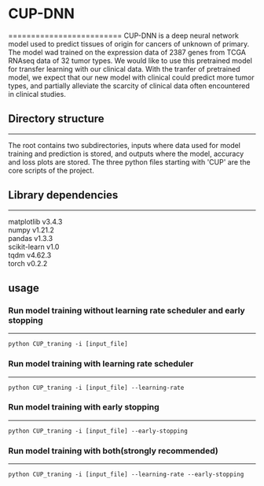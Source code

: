 # CUP-DNN
=========================
CUP-DNN is a deep neural network model used to predict tissues of origin for cancers of unknown of primary. 
The model wad trained on the expression data of 2387 genes from TCGA RNAseq data of 32 tumor types. We would like to use this pretrained model for transfer learning with our clinical data. With the tranfer of pretrained model, we expect that our new model with clinical could predict more tumor types, and partially alleviate the scarcity of clinical data often encountered in clinical studies.   

## Directory structure
------------------------
The root contains two subdirectories, inputs where data used for model training and prediction is stored, and outputs where the model, accuracy and loss plots are stored.
The three python files starting with 'CUP' are the core scripts of the project. 

## Library dependencies
------------------------
matplotlib v3.4.3 <br>
numpy v1.21.2 <br>
pandas v1.3.3 <br>
scikit-learn v1.0 <br>
tqdm v4.62.3 <br>
torch v0.2.2 <br>

## usage
### Run model training without learning rate scheduler and early stopping
-----------------------------
    python CUP_traning -i [input_file] 

### Run model training with learning rate scheduler
----------------------------
    python CUP_traning -i [input_file] --learning-rate

### Run model training with early stopping
----------------------------
    python CUP_traning -i [input_file] --early-stopping

### Run model training with both(strongly recommended)
------------------------------
    python CUP_traning -i [input_file] --learning-rate --early-stopping

